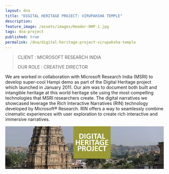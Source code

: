 ```yaml
---
layout: dna
title: "DIGITAL HERITAGE PROJECT: VIRUPAKSHA TEMPLE"
description:
feature_image: /assets/images/Header-DHP-1.jpg
tags: dna-project
published: true
permalink: /dna/digital-heritage-project-virupaksha-temple
---
```


<div class="kg-card-markdown"><blockquote>
<p>CLIENT : MICROSOFT RESEARCH INDIA</p>
<p>OUR ROLE : CREATIVE DIRECTOR</p>
</blockquote>
<p>We are worked in collaboration with Microsoft Research India (MSRI) to develop super-cool Hampi demo as part of the Digital Heritage project which launched in January 2011. Our aim was to document both built and intangible heritage at this world heritage site using the most compelling technologies that MSRI researchers create. The digital narratives we showcased leverage the Rich Interactive Narratives (RIN) technology developed by Microsoft® Research. RIN offers a way to seamlessly combine cinematic experiences with user exploration to create rich interactive and immersive narratives.</p>
<p><img src="/assets/images/Header-DHP.jpg" alt="Header-DHP"></p>
</div>
